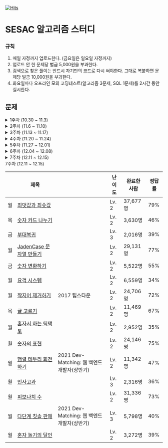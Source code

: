 [![Hits](https://hits.seeyoufarm.com/api/count/incr/badge.svg?url=https%3A%2F%2Fgithub.com%2Flake041%2Fsesac-algorithm&count_bg=%2379C83D&title_bg=%23555555&icon=&icon_color=%23E7E7E7&title=hits&edge_flat=false)](https://hits.seeyoufarm.com)

# SESAC 알고리즘 스터디

### 규칙

1. 매일 자정까지 업로드한다. (금요일은 일요일 자정까지)
2. 업로드 안 한 문제당 벌금 5,000원을 부과한다.
3. 검색으로 찾은 풀이는 반드시 자기만의 코드로 다시 써야한다. 그대로 복붙하면 문제당 벌금 10,000원을 부과한다.
4. 화요일마다 오프라인 모의 코딩테스트(알고리즘 3문제, SQL 1문제)를 2시간 동안 실시한다.

## 문제

<details>
<summary>1주차 (10.30 ~ 11.3)</summary>

|     | 제목                                                                                | 알고리즘 고득점 Kit | 난이도 | 완료한 사람 | 정답률 |
| --- | ----------------------------------------------------------------------------------- | ------------------- | ------ | ----------- | ------ |
| 월  | [전화번호 목록](https://school.programmers.co.kr/learn/courses/30/lessons/42577)    | 해시                | Lv. 2  | 53,969명    | 60%    |
| 월  | [의상](https://school.programmers.co.kr/learn/courses/30/lessons/42578)             | 해시                | Lv. 2  | 49,707명    | 63%    |
| 화  | [베스트앨범](https://school.programmers.co.kr/learn/courses/30/lessons/42579)       | 해시                | Lv. 3  | 30,947명    | 52%    |
| 화  | [타겟 넘버](https://school.programmers.co.kr/learn/courses/30/lessons/43165)        | BFS/DFS             | Lv. 2  | 47,923명    | 60%    |
| 수  | [네트워크](https://school.programmers.co.kr/learn/courses/30/lessons/43162)         | BFS/DFS             | Lv. 3  | 33,211명    | 60%    |
| 수  | [게임 맵 최단거리](https://school.programmers.co.kr/learn/courses/30/lessons/1844)  | BFS/DFS             | Lv. 2  | 20,299명    | 58%    |
| 목  | [단어 변환](https://school.programmers.co.kr/learn/courses/30/lessons/43163)        | BFS/DFS             | Lv. 3  | 25,100명    | 58%    |
| 목  | [아이템 줍기](https://school.programmers.co.kr/learn/courses/30/lessons/87694)      | BFS/DFS             | Lv. 3  | 3,526명     | 24%    |
| 금  | [여행경로](https://school.programmers.co.kr/learn/courses/30/lessons/43164)         | BFS/DFS             | Lv. 3  | 17,963명    | 45%    |
| 금  | [퍼즐 조각 채우기](https://school.programmers.co.kr/learn/courses/30/lessons/84021) | BFS/DFS             | Lv. 3  | 2,491명     | 14%    |

</details>

<details>
<summary>2주차 (11.6 ~ 11.10)</summary>

|     | 제목                                                                                  | 알고리즘 고득점 Kit | 난이도 | 완료한 사람 | 정답률 |
| --- | ------------------------------------------------------------------------------------- | ------------------- | ------ | ----------- | ------ |
| 월  | [올바른 괄호](https://school.programmers.co.kr/learn/courses/30/lessons/12909)        | 스택/큐             | Lv. 2  | 38,988명    | 77%    |
| 월  | [기능개발](https://school.programmers.co.kr/learn/courses/30/lessons/42586)           | 스택/큐             | Lv. 2  | 55,018명    | 63%    |
| 화  | [프로세스](https://school.programmers.co.kr/learn/courses/30/lessons/42587)           | 스택/큐             | Lv. 2  | 44,383명    | 62%    |
| 화  | [다리를 지나는 트럭](https://school.programmers.co.kr/learn/courses/30/lessons/42583) | 스택/큐             | Lv. 2  | 34,663명    | 52%    |
| 수  | [주식가격](https://school.programmers.co.kr/learn/courses/30/lessons/42584)           | 스택/큐             | Lv. 2  | 37,374명    | 57%    |
| 수  | [더 맵게](https://school.programmers.co.kr/learn/courses/30/lessons/42626)            | 힙                  | Lv. 2  | 35,963명    | 58%    |
| 목  | [디스크 컨트롤러](https://school.programmers.co.kr/learn/courses/30/lessons/42627)    | 힙                  | Lv. 3  | 16,555명    | 44%    |
| 목  | [이중우선순위큐](https://school.programmers.co.kr/learn/courses/30/lessons/42628)     | 힙                  | Lv. 3  | 20,651명    | 60%    |
| 금  | [가장 큰 수](https://school.programmers.co.kr/learn/courses/30/lessons/42746)         | 정렬                | Lv. 2  | 42,636명    | 52%    |
| 금  | [H-Index](https://school.programmers.co.kr/learn/courses/30/lessons/42747)            | 정렬                | Lv. 2  | 40,198명    | 64%    |

</details>

<details>
<summary>3주차 (11.13 ~ 11.17)</summary>

|     | 제목                                                                                    | 알고리즘 고득점 Kit | 난이도 | 완료한 사람 | 정답률 |
| --- | --------------------------------------------------------------------------------------- | ------------------- | ------ | ----------- | ------ |
| 월  | [소수 찾기](https://school.programmers.co.kr/learn/courses/30/lessons/42839)            | 완전탐색            | Lv. 2  | 33,079명    | 52%    |
| 월  | [카펫](https://school.programmers.co.kr/learn/courses/30/lessons/42842)                 | 완전탐색            | Lv. 2  | 40,425명    | 71%    |
| 화  | [피로도](https://school.programmers.co.kr/learn/courses/30/lessons/87946)               | 완전탐색            | Lv. 2  | 15,507명    | 61%    |
| 화  | [전력망을 둘로 나누기](https://school.programmers.co.kr/learn/courses/30/lessons/86971) | 완전탐색            | Lv. 2  | 9,830명     | 48%    |
| 수  | [모음사전](https://school.programmers.co.kr/learn/courses/30/lessons/84512)             | 완전탐색            | Lv. 2  | 13,906명    | 58%    |
| 수  | [조이스틱](https://school.programmers.co.kr/learn/courses/30/lessons/42860)             | 탐욕법              | Lv. 2  | 15,656명    | 35%    |
| 목  | [큰 수 만들기](https://school.programmers.co.kr/learn/courses/30/lessons/42883)         | 탐욕법              | Lv. 2  | 23,431명    | 51%    |
| 목  | [구명보트](https://school.programmers.co.kr/learn/courses/30/lessons/42885)             | 탐욕법              | Lv. 2  | 28,385명    | 69%    |
| 금  | [섬 연결하기](https://school.programmers.co.kr/learn/courses/30/lessons/42861)          | 탐욕법              | Lv. 3  | 11,753명    | 46%    |
| 금  | [단속카메라](https://school.programmers.co.kr/learn/courses/30/lessons/42884)           | 탐욕법              | Lv. 3  | 12,094명    | 54%    |

</details>

<details>
<summary>4주차 (11.20 ~ 11.24)</summary>

|     | 제목                                                                            | 알고리즘 고득점 Kit | 난이도 | 완료한 사람 | 정답률 |
| --- | ------------------------------------------------------------------------------- | ------------------- | ------ | ----------- | ------ |
| 월  | [N으로 표현](https://school.programmers.co.kr/learn/courses/30/lessons/42895)   | DP                  | Lv. 3  | 13,669명    | 26%    |
| 월  | [정수 삼각형](https://school.programmers.co.kr/learn/courses/30/lessons/43105)  | DP                  | Lv. 3  | 21,801명    | 60%    |
| 화  | [등굣길](https://school.programmers.co.kr/learn/courses/30/lessons/42898)       | DP                  | Lv. 3  | 14,620명    | 56%    |
| 화  | [사칙연산](https://school.programmers.co.kr/learn/courses/30/lessons/1843)      | DP                  | Lv. 4  | 1,505명     | 13%    |
| 수  | [도둑질](https://school.programmers.co.kr/learn/courses/30/lessons/42897)       | DP                  | Lv. 4  | 6,397명     | 36%    |
| 수  | [입국심사](https://school.programmers.co.kr/learn/courses/30/lessons/43238)     | 이분탐색            | Lv. 3  | 17,016명    | 43%    |
| 목  | [징검다리](https://school.programmers.co.kr/learn/courses/30/lessons/43236)     | 이분탐색            | Lv. 3  | 5,458명     | 26%    |
| 목  | [가장 먼 노드](https://school.programmers.co.kr/learn/courses/30/lessons/49189) | 그래프              | Lv. 3  | 17,461명    | 46%    |
| 금  | [순위](https://school.programmers.co.kr/learn/courses/30/lessons/49191)         | 그래프              | Lv. 3  | 9,698명     | 39%    |
| 금  | [방의 개수](https://school.programmers.co.kr/learn/courses/30/lessons/49190)    | 그래프              | Lv. 5  | 17,72명     | 5%     |

</details>

<details>
<summary>5주차 (11.27 ~ 12.01)</summary>

|     | 제목                                                                                         |                              | 난이도 | 완료한 사람 | 정답률 |
| --- | -------------------------------------------------------------------------------------------- | ---------------------------- | ------ | ----------- | ------ |
| 월  | [[1차] 셔틀버스](https://school.programmers.co.kr/learn/courses/30/lessons/17678)            | 2018 KAKAO BLIND RECRUITMENT | Lv. 3  | 6,106명     | 42%    |
| 월  | [[1차] 뉴스 클러스터링](https://school.programmers.co.kr/learn/courses/30/lessons/17677)     | 2018 KAKAO BLIND RECRUITMENT | Lv. 2  | 17,329명    | 61%    |
| 월  | [[1차] 추석 트래픽](https://school.programmers.co.kr/learn/courses/30/lessons/17676)         | 2018 KAKAO BLIND RECRUITMENT | Lv. 3  | 7,455명     | 21%    |
| 화  | [[1차] 프렌즈4블록](https://school.programmers.co.kr/learn/courses/30/lessons/17679)         | 2018 KAKAO BLIND RECRUITMENT | Lv. 2  | 10,926명    | 55%    |
| 화  | [[1차] 캐시](https://school.programmers.co.kr/learn/courses/30/lessons/17680)                | 2018 KAKAO BLIND RECRUITMENT | Lv. 2  | 17,340명    | 63%    |
| 화  | [[3차] 방금그곡](https://school.programmers.co.kr/learn/courses/30/lessons/17683)            | 2018 KAKAO BLIND RECRUITMENT | Lv. 2  | 8,644명     | 48%    |
| 수  | [[3차] 압축](https://school.programmers.co.kr/learn/courses/30/lessons/17684)                | 2018 KAKAO BLIND RECRUITMENT | Lv. 2  | 11,085명    | 59%    |
| 수  | [[3차] 파일명 정렬](https://school.programmers.co.kr/learn/courses/30/lessons/17686)         | 2018 KAKAO BLIND RECRUITMENT | Lv. 2  | 10,760명    | 56%    |
| 수  | [[3차] n진수 게임](https://school.programmers.co.kr/learn/courses/30/lessons/17687)          | 2018 KAKAO BLIND RECRUITMENT | Lv. 2  | 11,285명    | 59%    |
| 목  | [멀리 뛰기](https://school.programmers.co.kr/learn/courses/30/lessons/12914)                 |                              | Lv. 2  | 16,938명    | 68%    |
| 목  | [땅따먹기](https://school.programmers.co.kr/learn/courses/30/lessons/12913)                  |                              | Lv. 2  | 12,884명    | 57%    |
| 목  | [다음 큰 숫자](https://school.programmers.co.kr/learn/courses/30/lessons/12911)              |                              | Lv. 2  | 24,388명    | 73%    |
| 금  | [연속 펄스 부분 수열의 합](https://school.programmers.co.kr/learn/courses/30/lessons/161988) |                              | Lv. 3  | 2,390명     | 41%    |
| 금  | [연속 부분 수열 합의 개수](https://school.programmers.co.kr/learn/courses/30/lessons/131701) |                              | Lv. 2  | 7,769명     | 66%    |
| 금  | [연속된 부분 수열의 합](https://school.programmers.co.kr/learn/courses/30/lessons/178870)    |                              | Lv. 2  | 6,355명     | 50%    |

</details>

<details>
<summary>6주차 (12.04 ~ 12.08)</summary>

|     | 제목                                                                                  |                                | 난이도 | 완료한 사람 | 정답률 |
| --- | ------------------------------------------------------------------------------------- | ------------------------------ | ------ | ----------- | ------ |
| 월  | [불량 사용자](https://school.programmers.co.kr/learn/courses/30/lessons/64064)        | 2019 카카오 개발자 겨울 인턴십 | Lv. 3  | 8,273명     | 49%    |
| 화  | [이진 변환 반복하기](https://school.programmers.co.kr/learn/courses/30/lessons/70129) | 월간 코드 챌린지 시즌1         | Lv. 2  | 22,076명    | 76%    |
| 수  | [n^2 배열 자르기](https://school.programmers.co.kr/learn/courses/30/lessons/87390)    | 월간 코드 챌린지 시즌3         | Lv. 2  | 10,256명    | 64%    |
| 목  | [튜플](https://school.programmers.co.kr/learn/courses/30/lessons/64065)               | 2019 카카오 개발자 겨울 인턴십 | Lv. 2  | 19,927명    | 63%    |
| 금  | [2 x n 타일링](https://school.programmers.co.kr/learn/courses/30/lessons/12900)       |                                | Lv. 2  | 12,140명    | 54%    |

</details>

<details>
<summary>7주차 (12.11 ~ 12.15)</summary>

|     | 제목                                                                               |                                | 난이도 | 완료한 사람 | 정답률 |
| --- | ---------------------------------------------------------------------------------- | ------------------------------ | ------ | ----------- | ------ |
| 월  | [호텔 대실](https://school.programmers.co.kr/learn/courses/30/lessons/155651)      |                                | Lv. 2  | 5,228명     | 47%    |
| 화  | [징검다리 건너기](https://school.programmers.co.kr/learn/courses/30/lessons/64062) | 2019 카카오 개발자 겨울 인턴십 | Lv. 3  | 6,647명     | 47%    |
| 수  | [3 x n 타일링](https://school.programmers.co.kr/learn/courses/30/lessons/12902)    |                                | Lv. 2  | 3,419명     | 31%    |
| 목  | [예상 대진표](https://school.programmers.co.kr/learn/courses/30/lessons/12985)     | 2017 팁스타운                  | Lv. 2  | 17,576명    | 68%    |
| 금  | [후보키](https://school.programmers.co.kr/learn/courses/30/lessons/42890)          | 2019 KAKAO BLIND RECRUITMENT   | Lv. 2  | 9,049명     | 40%    |

</details>

<summary>7주차 (12.11 ~ 12.15)</summary>

|     | 제목                                                                                       |                                             | 난이도 | 완료한 사람 | 정답률 |
| --- | ------------------------------------------------------------------------------------------ | ------------------------------------------- | ------ | ----------- | ------ |
| 월  | [최댓값과 최솟값](https://school.programmers.co.kr/learn/courses/30/lessons/12939)         |                                             | Lv. 2  | 37,677명    | 79%    |
| 목  | [숫자 카드 나누기](https://school.programmers.co.kr/learn/courses/30/lessons/135807)       |                                             | Lv. 2  | 3,630명     | 46%    |
| 금  | [부대복귀](https://school.programmers.co.kr/learn/courses/30/lessons/132266)               |                                             | Lv. 3  | 2,016명     | 39%    |
| 월  | [JadenCase 문자열 만들기](https://school.programmers.co.kr/learn/courses/30/lessons/12951) |                                             | Lv. 2  | 29,131명    | 77%    |
| 금  | [숫자 변환하기](https://school.programmers.co.kr/learn/courses/30/lessons/154538)          |                                             | Lv. 2  | 5,522명     | 55%    |
| 월  | [요격 시스템](https://school.programmers.co.kr/learn/courses/30/lessons/181188)            |                                             | Lv. 2  | 6,559명     | 34%    |
| 월  | [짝지어 제거하기](https://school.programmers.co.kr/learn/courses/30/lessons/12973)         | 2017 팁스타운                               | Lv. 2  | 24,706명    | 72%    |
| 목  | [귤 고르기](https://school.programmers.co.kr/learn/courses/30/lessons/138476)              |                                             | Lv. 2  | 11,469명    | 67%    |
| 월  | [혼자서 하는 틱택토](https://school.programmers.co.kr/learn/courses/30/lessons/160585)     |                                             | Lv. 2  | 2,952명     | 35%    |
| 월  | [숫자의 표현](https://school.programmers.co.kr/learn/courses/30/lessons/12924)             |                                             | Lv. 2  | 24,146명    | 75%    |
| 월  | [행렬 테두리 회전하기](https://school.programmers.co.kr/learn/courses/30/lessons/77485)    | 2021 Dev-Matching: 웹 백엔드 개발자(상반기) | Lv. 2  | 11,342명    | 47%    |
| 월  | [인사고과](https://school.programmers.co.kr/learn/courses/30/lessons/152995)               |                                             | Lv. 3  | 2,316명     | 36%    |
| 월  | [피보나치 수](https://school.programmers.co.kr/learn/courses/30/lessons/12945)             |                                             | Lv. 2  | 31,336명    | 73%    |
| 월  | [다단계 칫솔 판매](https://school.programmers.co.kr/learn/courses/30/lessons/77486)        | 2021 Dev-Matching: 웹 백엔드 개발자(상반기) | Lv. 3  | 5,798명     | 40%    |
| 월  | [혼자 놀기의 달인](https://school.programmers.co.kr/learn/courses/30/lessons/131130)       |                                             | Lv. 2  | 3,272명     | 39%    |

</details>
